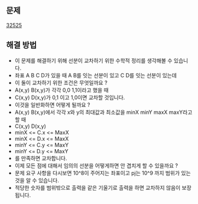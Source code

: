 ## 문제

[32525](https://www.acmicpc.net/problem/32525)

## 해결 방법

- 이 문제를 해결하기 위해 선분이 교차하기 위한 수학적 정리를 생각해볼 수 있습니다.
- 좌표 A B C D가 있을 때 A B를 잇는 선분이 있고 C D를 잇는 선분이 있는데
- 이 둘이 교차하기 위한 조건은 무엇일까요 ?
- A(x,y) B(x,y)가 각각 0,0 1,1이라고 했을 때
- C(x,y) D(x,y)가 0,1 이고 1,0이면 교차할 것입니다.
- 이것을 일반화하면 어떻게 될까요 ?
- A(x,y) B(x,y)에서 각각 x와 y의 최대값과 최소값을 minX minY maxX maxY라고 할 때
- C(x,y) D(x,y)
- minX <= C.x <= MaxX
- minX <= D.x <= MaxX
- minY <= C.y <= MaxY
- minY <= D.y <= MaxY
- 를 만족하면 교차합니다.
- 이제 모든 점에 대해서 임의의 선분을 어떻게하면 안 겹치게 할 수 있을까요 ?
- 문제 요구 사항을 다시보면 10^8이 주어지는 좌표이고 pj는 10^9 까지 범위가 있는 것을 알 수 있습니다.
- 적당한 숫자를 범위밖으로 출력을 같은 기울기로 출력을 하면 교차하지 않음이 보장됩니다.
